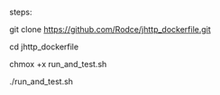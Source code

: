 steps:

git clone https://github.com/Rodce/jhttp_dockerfile.git

cd jhttp_dockerfile

chmox +x run_and_test.sh

./run_and_test.sh
